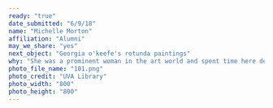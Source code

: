 ```yaml
---
ready: "true"
date_submitted: "6/9/18"
name: "Michelle Morton"
affiliation: "Alumni"
may_we_share: "yes"
next_object: "Georgia o'keefe's rotunda paintings"
why: "She was a prominent woman in the art world and spent time here despite only men being allowed to learn here"
photo_file_name: "101.png"
photo_credit: "UVA Library"
photo_width: "800"
photo_height: "800"
---
```

